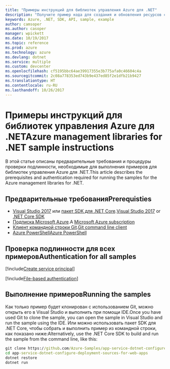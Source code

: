 ```yaml
---
title: "Примеры инструкций для библиотек управления Azure для .NET"
description: "Получите пример кода для создания и обновления ресурсов с помощью библиотек управления Azure для .NET."
keywords: Azure, .NET, SDK, API, sample, example
author: camsoper
ms.author: casoper
manager: wpickett
ms.date: 10/19/2017
ms.topic: reference
ms.prod: azure
ms.technology: azure
ms.devlang: dotnet
ms.service: multiple
ms.custom: devcenter
ms.openlocfilehash: cf5195bbc64ae39917355e3b775afa0c46604c4a
ms.sourcegitcommit: 2c08a778353ed743b9e437ed85f2e1dfb21b9427
ms.translationtype: HT
ms.contentlocale: ru-RU
ms.lasthandoff: 10/26/2017
---
```

# <a name="azure-management-libraries-for-net-sample-instructions"></a><span data-ttu-id="6bea0-104">Примеры инструкций для библиотек управления Azure для .NET</span><span class="sxs-lookup"><span data-stu-id="6bea0-104">Azure management libraries for .NET sample instructions</span></span>

<span data-ttu-id="6bea0-105">В этой статье описаны предварительные требования и процедуры проверки подлинности, необходимые для выполнения примеров для библиотек управления Azure для .NET.</span><span class="sxs-lookup"><span data-stu-id="6bea0-105">This article describes the prerequisites and authentication required for running the samples for the Azure management libraries for .NET.</span></span>

## <a name="prerequisties"></a><span data-ttu-id="6bea0-106">Предварительные требования</span><span class="sxs-lookup"><span data-stu-id="6bea0-106">Prerequisties</span></span> 

* <span data-ttu-id="6bea0-107">[Visual Studio 2017](https://www.visualstudio.com/vs/) или [пакет SDK для .NET Core](https://www.microsoft.com/net/download/core).</span><span class="sxs-lookup"><span data-stu-id="6bea0-107">[Visual Studio 2017](https://www.visualstudio.com/vs/) or [.NET Core SDK](https://www.microsoft.com/net/download/core)</span></span>
* <span data-ttu-id="6bea0-108">[Подписка Microsoft Azure](https://azure.microsoft.com/free/).</span><span class="sxs-lookup"><span data-stu-id="6bea0-108">A [Microsoft Azure subscription](https://azure.microsoft.com/free/)</span></span>
* <span data-ttu-id="6bea0-109">[Клиент командной строки Git](https://git-scm.com/).</span><span class="sxs-lookup"><span data-stu-id="6bea0-109">[Git command line client](https://git-scm.com/)</span></span>
* [<span data-ttu-id="6bea0-110">Azure PowerShell</span><span class="sxs-lookup"><span data-stu-id="6bea0-110">Azure PowerShell</span></span>](/powershell/azure/install-azurerm-ps)

## <a name="authentication-for-all-samples"></a><span data-ttu-id="6bea0-111">Проверка подлинности для всех примеров</span><span class="sxs-lookup"><span data-stu-id="6bea0-111">Authentication for all samples</span></span>

[!include[Create service principal](includes/create-sp.md)]

[!include[File-based authentication](includes/file-based-auth.md)]

## <a name="running-the-samples"></a><span data-ttu-id="6bea0-112">Выполнение примеров</span><span class="sxs-lookup"><span data-stu-id="6bea0-112">Running the samples</span></span>

<span data-ttu-id="6bea0-113">Как только пример будет клонирован с использованием Git, можно открыть его в Visual Studio и выполнить при помощи IDE.</span><span class="sxs-lookup"><span data-stu-id="6bea0-113">Once you have used Git to clone the sample, you can open the sample in Visual Studio and run the sample using the IDE.</span></span>  <span data-ttu-id="6bea0-114">Или можно использовать пакет SDK для .NET Core, чтобы собрать и выполнить пример из командной строки, как показано ниже:</span><span class="sxs-lookup"><span data-stu-id="6bea0-114">Alternatively, use the .NET Core SDK to build and run the sample from the command line, like this:</span></span>

```cmd
git clone https://github.com/Azure-Samples/app-service-dotnet-configure-deployment-sources-for-web-apps.git
cd app-service-dotnet-configure-deployment-sources-for-web-apps
dotnet restore
dotnet run
```